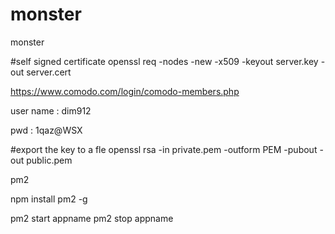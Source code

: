 # monster
monster

#self signed certificate
openssl req -nodes -new -x509 -keyout server.key -out server.cert


https://www.comodo.com/login/comodo-members.php

user name : dim912

pwd :
1qaz@WSX


#export the key to a fle
openssl rsa -in private.pem -outform PEM -pubout -out public.pem


pm2

npm install pm2 -g



pm2 start appname
pm2 stop appname

